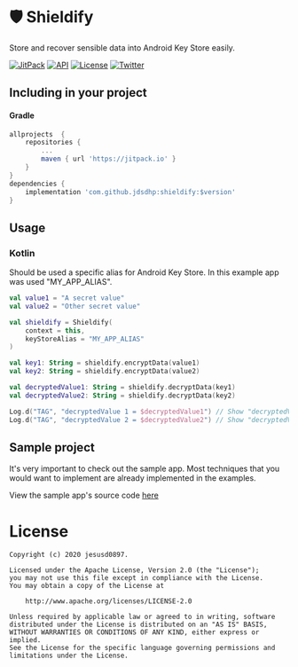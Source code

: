 🛡 Shieldify
=======

Store and recover sensible data into Android Key Store easily.

[![JitPack](https://jitpack.io/v/jdsdhp/shieldify.svg)](https://jitpack.io/#jdsdhp/shieldify) 
[![API](https://img.shields.io/badge/API-18%2B-red.svg?style=flat)](https://android-arsenal.com/api?level=18) 
[![License](https://img.shields.io/badge/License-MIT-blue.svg)](https://github.com/jdsdhp/shieldify/blob/master/LICENSE) 
[![Twitter](https://img.shields.io/badge/Twitter-@jdsdhp-9C27B0.svg)](https://twitter.com/jdsdhp)

## Including in your project

#### Gradle

```gradle
allprojects  {
    repositories {
        ...
        maven { url 'https://jitpack.io' }
    }
}
dependencies {
    implementation 'com.github.jdsdhp:shieldify:$version'
}
```

## Usage

### Kotlin
Should be used a specific alias for Android Key Store. In this example app was used  "MY_APP_ALIAS".

```kotlin
val value1 = "A secret value"
val value2 = "Other secret value"

val shieldify = Shieldify(
    context = this,
    keyStoreAlias = "MY_APP_ALIAS"
)

val key1: String = shieldify.encryptData(value1)
val key2: String = shieldify.encryptData(value2)

val decryptedValue1: String = shieldify.decryptData(key1)
val decryptedValue2: String = shieldify.decryptData(key2)

Log.d("TAG", "decryptedValue 1 = $decryptedValue1") // Show "decryptedValue 1 = A secret value"
Log.d("TAG", "decryptedValue 2 = $decryptedValue2") // Show "decryptedValue 2 = Other secret value"
```

## Sample project

It's very important to check out the sample app. Most techniques that you would want to implement are already implemented in the examples.

View the sample app's source code [here](https://github.com/jdsdhp/shieldify/tree/master/app)

License
=======

    Copyright (c) 2020 jesusd0897.
    
    Licensed under the Apache License, Version 2.0 (the "License");
    you may not use this file except in compliance with the License.
    You may obtain a copy of the License at
    
        http://www.apache.org/licenses/LICENSE-2.0
    
    Unless required by applicable law or agreed to in writing, software
    distributed under the License is distributed on an "AS IS" BASIS,
    WITHOUT WARRANTIES OR CONDITIONS OF ANY KIND, either express or implied.
    See the License for the specific language governing permissions and
    limitations under the License.
